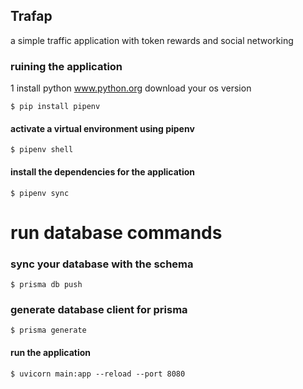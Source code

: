 ## Trafap 

a simple traffic application with token rewards and social networking 


### ruining the application 

1 install python 
    www.python.org
     download your os version
```shell 
$ pip install pipenv 
```
#### activate a virtual environment using pipenv
```shell
$ pipenv shell
```
#### install the dependencies for the application  
```shell
$ pipenv sync

```
# run database commands 

### sync your database with the schema 
```shell
$ prisma db push
```
### generate database client for prisma
```shell
$ prisma generate
```
#### run the application 
```shell
$ uvicorn main:app --reload --port 8080
```